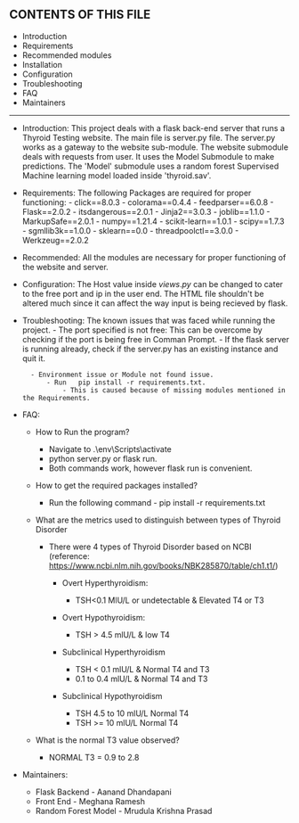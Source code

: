 CONTENTS OF THIS FILE
---------------------

 * Introduction
 * Requirements
 * Recommended modules
 * Installation
 * Configuration
 * Troubleshooting
 * FAQ
 * Maintainers
----------------------

* Introduction:
    This project deals with a flask back-end server that runs a Thyroid Testing website. The main file is server.py file. The server.py 
    works as a gateway to the website sub-module. The website submodule deals with requests from user. It uses the Model Submodule to 
    make predictions. The 'Model' submodule uses a random forest Supervised Machine learning model loaded inside 'thyroid.sav'.

* Requirements:
    The following Packages are required for proper functioning:
        - click==8.0.3
        - colorama==0.4.4
        - feedparser==6.0.8
        - Flask==2.0.2
        - itsdangerous==2.0.1
        - Jinja2==3.0.3
        - joblib==1.1.0
        - MarkupSafe==2.0.1
        - numpy==1.21.4
        - scikit-learn==1.0.1
        - scipy==1.7.3
        - sgmllib3k==1.0.0
        - sklearn==0.0
        - threadpoolctl==3.0.0
        - Werkzeug==2.0.2
* Recommended:
    All the modules are necessary for proper functioning of the website and server.

* Configuration:
    The Host value inside $views.py$ can be changed to cater to the free port and ip in the user end.
    The HTML file shouldn't be altered much since it can affect the way input is being recieved by flask.

* Troubleshooting:
    The known issues that was faced while running the project.
        - The port specified is not free: This can be overcome by checking if the port is being free in Comman Prompt.
            - If the flask server is running already, check if the server.py has an existing instance and quit it.
        
        - Environment issue or Module not found issue.
            - Run   pip install -r requirements.txt.
                - This is caused because of missing modules mentioned in the Requirements.

* FAQ:
    - How to Run the program?
        - Navigate to .\env\Scripts\activate
        - python server.py or flask run.
        - Both commands work, however flask run is convenient.
    
    - How to get the required packages installed?
        - Run the following command -  pip install -r requirements.txt

    - What are the metrics used to distinguish between types  of Thyroid Disorder
        - There were 4 types of Thyroid Disorder based on NCBI (reference: https://www.ncbi.nlm.nih.gov/books/NBK285870/table/ch1.t1/) 
            - Overt Hyperthyroidism:
                - TSH<0.1 MlU/L or undetectable & Elevated T4 or T3

            - Overt Hypothyroidism:
                - TSH > 4.5 mlU/L & low T4

            - Subclinical Hyperthyroidism
                - TSH <  0.1 mlU/L & Normal T4 and T3
                - 0.1 to 0.4 mlU/L & Normal T4 and T3

            - Subclinical Hypothyroidism
                - TSH 4.5 to 10 mlU/L Normal T4
                - TSH >= 10 mlU/L Normal T4

    - What is the normal T3 value observed?    
        - NORMAL T3 = 0.9 to 2.8
* Maintainers:
    - Flask Backend - Aanand Dhandapani
    - Front End - Meghana Ramesh
    - Random Forest Model - Mrudula Krishna Prasad
